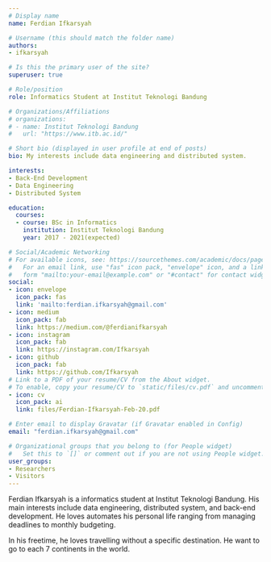 ```yaml
---
# Display name
name: Ferdian Ifkarsyah

# Username (this should match the folder name)
authors:
- ifkarsyah

# Is this the primary user of the site?
superuser: true

# Role/position
role: Informatics Student at Institut Teknologi Bandung

# Organizations/Affiliations
# organizations:
# - name: Institut Teknologi Bandung
#   url: "https://www.itb.ac.id/"

# Short bio (displayed in user profile at end of posts)
bio: My interests include data engineering and distributed system.

interests:
- Back-End Development
- Data Engineering
- Distributed System

education:
  courses:
  - course: BSc in Informatics
    institution: Institut Teknologi Bandung
    year: 2017 - 2021(expected)

# Social/Academic Networking
# For available icons, see: https://sourcethemes.com/academic/docs/page-builder/#icons
#   For an email link, use "fas" icon pack, "envelope" icon, and a link in the
#   form "mailto:your-email@example.com" or "#contact" for contact widget.
social:
- icon: envelope
  icon_pack: fas
  link: 'mailto:ferdian.ifkarsyah@gmail.com'
- icon: medium
  icon_pack: fab
  link: https://medium.com/@ferdianifkarsyah
- icon: instagram
  icon_pack: fab
  link: https://instagram.com/Ifkarsyah
- icon: github
  icon_pack: fab
  link: https://github.com/Ifkarsyah
# Link to a PDF of your resume/CV from the About widget.
# To enable, copy your resume/CV to `static/files/cv.pdf` and uncomment the lines below.
- icon: cv
  icon_pack: ai
  link: files/Ferdian-Ifkarsyah-Feb-20.pdf

# Enter email to display Gravatar (if Gravatar enabled in Config)
email: "ferdian.ifkarsyah@gmail.com"

# Organizational groups that you belong to (for People widget)
#   Set this to `[]` or comment out if you are not using People widget.
user_groups:
- Researchers
- Visitors
---
```



Ferdian Ifkarsyah is a informatics student at Institut Teknologi Bandung. His main interests include data engineering, distributed system, and back-end development. He loves automates his personal life ranging from managing deadlines to monthly budgeting.

In his freetime, he loves travelling without a specific destination. He want to go to each 7 continents in the world. 
